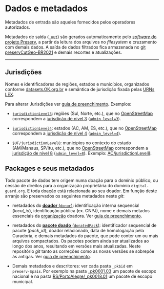 # Dados e metadados

Metadados de entrada são aqueles fornecidos pelos operadores autorizados.

Metadados de saída ([`_out`](_out)) são gerados automaticamente pelo [*software* do projeto Preserv](http://git.digital-guard.org/preserv), a partir da leitura dos arquivos no *filesystem* e cruzamento com demais dados. A saída de dados filtrados fica armazenada no [git preservCutGeo-BR2021](https://git.digital-guard.org/preservCutGeo-BR2021) e demais recortes e atualizações.

-----

## Jurisdições

Nomes e identificadores de regiões, estados e municípios, organizados conforme [datasets.OK.org.br](http://datasets.OK.org.br) e semântica de jurisdição fixada pelas [URNs LEX](https://en.wikipedia.org/wiki/Lex_(URN)).

Para alterar Jurisdições ver [guia de preenchimento](https://wiki.addressforall.org/doc/dg:Guia_de_preenchimento_de_Planilha_jurisdictionLevel). Exemplos:

* [`jurisdictionLevel3`](jurisdictionLevel3.csv): regiões (Sul, Norte, etc.), que no [OpenStreetMap](https://openstreetmap.org) correspondem a [jurisdição de nível 3](https://wiki.openstreetmap.org/wiki/Tag:boundary%3Dadministrative#10_admin_level_values_for_specific_countries) ([`admin_level=3`](https://wiki.openstreetmap.org/wiki/Key:admin_level)).

* [`jurisdictionLevel4`](jurisdictionLevel4.csv): estados (AC, AM, ES, etc.), que no [OpenStreetMap](https://openstreetmap.org) correspondem a [jurisdição de nível 4](https://wiki.openstreetmap.org/wiki/Tag:boundary%3Dadministrative#10_admin_level_values_for_specific_countries) ([`admin_level=4`](https://wiki.openstreetmap.org/wiki/Key:admin_level)).

* `$UF/jurisdictionLevel8`: municípios no contexto do estado (AM/Manaus, SP/Itu, etc.), que no [OpenStreetMap](https://openstreetmap.org) correspondem a [jurisdição de nível 8](https://wiki.openstreetmap.org/wiki/Tag:boundary%3Dadministrative#10_admin_level_values_for_specific_countries) ([`admin_level=8`](https://wiki.openstreetmap.org/wiki/Key:admin_level)). Exemplo: [AC/jurisdictionLevel8](AC/jurisdictionLevel8.csv).

## Packages e seus metadados

Todo pacote de dados tem origem numa doação para o domínio público, ou cessão de direitos para a organização proprietária do domínio `digital-guard.org`. E toda doação está relacionada ao seu doador. Em função deste arranjo são preservados os seguintes metadados neste *git*:

* metadados do [**doador** (`donor`)](donor.csv): identificação interna sequencial (_local_id_), identificação pública (ex. CNPJ), nome e demais metados essenciais da [organização](https://schema.org/Organization) doadora. Ver [guia de preenchimento](https://wiki.addressforall.org/doc/dg:Guia_de_preenchimento_da_Planilha_de_Doadores).

* metadados do [**pacote doado** (`donatedPack`)](donatedPack.csv): identificador sequencial de pacote (_pack_id_), doador relacionado, data de homologação pela Curadoria, e demais metadados do pacote, que pode conter um ou mais arquivos compactados. Os pacotes podem ainda ser atualizados ao longo dos anos, resultando em versões mais atualizadas.  Neste repositório *git* tanto as correções como as novas versões se sobrepõe às antigas. Ver [guia de preenchimento](https://wiki.addressforall.org/doc/dg:Guia_de_preenchimento_da_Planilha_de_Pacotes).

* Demais metadados e descritores: ver cada pasta `_pk$id` em `preserv-$país`. Por exemplo na pasta [_pk0001.03](_pk0001.03) um pacote de escopo nacional e na pasta [RS/PortoAlegre/_pk0018.01](RS/PortoAlegre/_pk0018.01) um pacote de escopo municipal.

